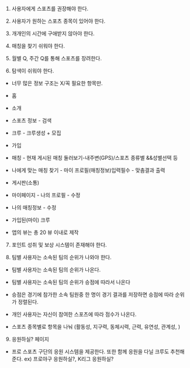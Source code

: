 1. 사용자에게 스포츠를 권장해야 한다.

2. 사용자가 원하는 스포츠 종목이 있어야 한다.
 
3. 개개인의 시간에 구애받지 않아야 한다.

4. 매칭을 찾기 쉬워야 한다.

5. 월별 Q, 주간 Q를 통해 스포츠를 장려한다.

6. 탐색이 쉬워야 한다.
 - 너무 많은 정보 구조는 X/꼭 필요한 항목만.




- 홈
- 소개
- 스포츠 정보 - 검색
- 크루 - 크루생성 + 모집
- 가입
- 매칭 - 현재 게시된 매칭 둘러보기-내주변(GPS)/스포츠 종류별 &&성별선택 등
- 나에게 맞는 매칭 찾기 - 마이 프로필(매칭정보)입력필수 - 맞춤결과 출력
- 게시판(소통)
- 마이페이지 - 나의 프로필 - 수정
- 나의 매칭정보 - 수정
- 가입된(마이) 크루

- 앱의 뷰는 총 20 뷰 이내로 제작
7. 포인트 성취 및 보상 시스템이 존재해야 한다.

8. 팀별 사용자는 소속된 팀의 순위가 나와야 한다.
- 팀별 사용자는 소속된 팀의 순위가 나온다.
- 팀별 사용자는 소속된 팀의 순위가 승점에 따라서 나온다
- 승점은 경기에 참가한 소속 팀원중 한 명이 경기 결과를 저장하면 승점에 따라 순위가 정렬된다.
- 개인 사용자는 자신이 참여한 스포츠에 따라 점수가 나온다.

- 스포츠 종목별로 항목을 나눠 (활동성, 지구력, 동체시력, 근력, 유연성, 관계성, )

9. 응원하실? 페이지
- 프로 스포츠 구단의 응원 시스템을 제공한다. 또한 함께 응원을 다닐 크루도 추천해준다. ex)           프로야구 응원하실?, K리그 응원하실? 
